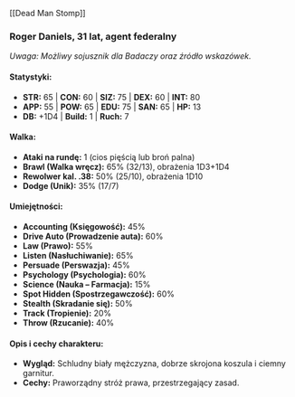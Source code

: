 [[Dead Man Stomp]]
### **Roger Daniels, 31 lat, agent federalny**

_Uwaga: Możliwy sojusznik dla Badaczy oraz źródło wskazówek._

#### **Statystyki:**

- **STR:** 65 | **CON:** 60 | **SIZ:** 75 | **DEX:** 60 | **INT:** 80
- **APP:** 55 | **POW:** 65 | **EDU:** 75 | **SAN:** 65 | **HP:** 13
- **DB:** +1D4 | **Build:** 1 | **Ruch:** 7

#### **Walka:**

- **Ataki na rundę:** 1 (cios pięścią lub broń palna)
- **Brawl (Walka wręcz):** 65% (32/13), obrażenia 1D3+1D4
- **Rewolwer kal. .38:** 50% (25/10), obrażenia 1D10
- **Dodge (Unik):** 35% (17/7)

#### **Umiejętności:**

- **Accounting (Księgowość):** 45%
- **Drive Auto (Prowadzenie auta):** 60%
- **Law (Prawo):** 55%
- **Listen (Nasłuchiwanie):** 65%
- **Persuade (Perswazja):** 45%
- **Psychology (Psychologia):** 60%
- **Science (Nauka – Farmacja):** 15%
- **Spot Hidden (Spostrzegawczość):** 60%
- **Stealth (Skradanie się):** 50%
- **Track (Tropienie):** 20%
- **Throw (Rzucanie):** 40%

#### **Opis i cechy charakteru:**

- **Wygląd:** Schludny biały mężczyzna, dobrze skrojona koszula i ciemny garnitur.
- **Cechy:** Praworządny stróż prawa, przestrzegający zasad.